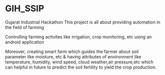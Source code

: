 # GIH_SSIP
Gujarat Industrial Hackathon 
This project is all about providing automation in the field of farming

Controlling farming activites like irrigation, crop  monitoring, etc using an     
android application

Moreover, creating smart farm which guides the farmer about soil parameter like moisture, etc &
having attributes of environment like temperature, humidity, wind speed, cloud weather,air pressure,etc 
which can helpful in future to predict the soil fertility to yield the crop production.  
